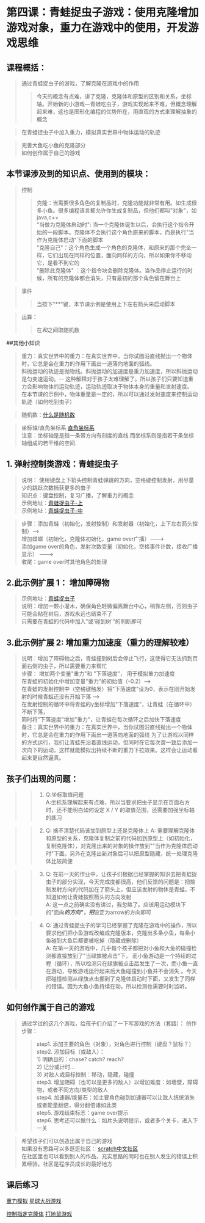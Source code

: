 # 第四课：青蛙捉虫子游戏：使用克隆增加游戏对象，重力在游戏中的使用，开发游戏思维

## 课程概括：   
> 通过青蛙捉虫子的游戏，了解克隆在游戏中的作用
>> 今天的概念有点难，讲了克隆，克隆体和原型的区别和关系，坐标轴。开始新的小游戏—青蛙吃虫子，游戏实现起来不难，但概念理解起来难，这也是图形化编程的优势所在，用直观的方式来理解抽象的概念

> 在青蛙捉虫子中加入重力，模拟真实世界中物体运动的轨迹

> 完善大鱼吃小鱼的克隆部分      
> 如何创作属于自己的游戏   

## 本节课涉及到的知识点、使用到的模块：
> 控制
>> 克隆：当需要很多角色的复制品时，克隆功能就非常有用。如生成很多小鱼。很多编程语言都允许你生成复制品，但他们都叫"对象"，如java,c++   
    "当做为克隆体启动时": 当一个克隆体诞生以后，会执行这个指令开始的一段脚本。克隆体不会执行这个角色原来的脚本，而是执行"当作为克隆体启动"下面的脚本  
    "克隆自己"：这个角色生成一个角色的克隆体，和原来的那个完全一样，它们出现在同样的位置，面向同样的方向，所以如果你不移动它，是看不到它的   
    "删除此克隆体" ：这个指令块会删除克隆体。当作品停止运行的时候，所有的克隆体都会消失，只有最初的那个角色留在舞台上

> 事件
>> 当按下"**"键，本节课示例是使用上下左右箭头来启动脚本   

> 运算：
>> 在*和*之间取随机数

##其他小知识  
> 重力：真实世界中的重力：在真实世界中，当你试图沿直线抛出一个物体时，它总是会在重力的作用下画出一道落向地面的弧线。  
        斜抛运动的轨迹是抛物线。斜抛运动的加速度是重力加速度，所以斜抛运动是匀变速运动。-- 这种解释对于孩子太难理解了。所以孩子们只要知道重力会影响物体的运动轨迹，运动轨迹取决于物体本身的重量和发射速度。   
        在本节课的示例中，物体重量是一定的，所以可以通过发射速度来控制运动轨迹（如何吃到虫子）

> 随机数：[什么是随机数](https://www.6zou.net/docs/what_is_random.html "什么是随机数") 

> 坐标轴/直角坐标系
[直角坐标系](https://baike.baidu.com/item/%E7%9B%B4%E8%A7%92%E5%9D%90%E6%A0%87%E7%B3%BB/1835293)  
注意：坐标轴是是指一条带方向有刻度的直线.而坐标系则是指若干条坐标轴组成的若干维的空间.


## 1. 弹射控制类游戏：青蛙捉虫子      
> 说明： 使用键盘上下箭头控制青蛙弹跳的方向，空格键控制发射，用尽量少的跳跃次数捕获更多的虫子   
> 知识点：键盘控制，复习广播，了解重力的概念     
> 示例地址：[青蛙捉虫子-上](https://scratch.mit.edu/projects/324177292/editor)   
> 示例地址：[青蛙捉虫子-中](https://scratch.mit.edu/projects/324174825/editor)

> 步骤：添加青蛙（初始化，发射控制）和发射器（初始化，上下左右箭头控制）-->   
        增加螳螂（初始化，克隆体初始化，game over广播）———>   
        添加game over的角色，发射次数变量（初始化，空格事件计数，接收广播显示） ———>    
        收尾：game over时其他角色的处理

## 2.此示例扩展 1： 增加障碍物   
> 示例地址：[青蛙捉虫子](https://scratch.mit.edu/projects/323834199/editor)   
> 说明：增加一颗小灌木，确保角色轻微偏离舞台中心，稍靠左侧，否则虫子可能会粘在树后，游戏永远也结束不了   
> 只需要在青蛙的代码中加入"或'碰到树'"的判断即可   

## 3.此示例扩展 2: 增加重力加速度（重力的理解较难）    
> 说明：增加了障碍物之后，青蛙撞到树后会停止飞行，这使得它无法抓到页面右侧的虫子，所以需要重力来帮忙   
> 步骤： 增加两个变量"重力"和 "下落速度"， 用于模拟重力加速度   
        在青蛙的初始化中增加变量"重力"的初始值（-0.2）-->   
        在青蛙的发射控制中（空格键触发）将"下落速度"设为0，表示在刚开始发射的时候青蛙还没有开始下落 -->    
        在发射控制的循环中将青蛙的y坐标增加"下落速度"，让青蛙（在循环中）不断下落，   
        同时将"下落速度"增加"重力"，让青蛙在每次循环之后加快下落速度    
> 备注：真实世界中的重力：在真实世界中，当你试图沿直线抛出一个物体时，它总是会在重力的作用下画出一道落向地面的弧线
        为了让游戏以同样的方式运行，我们让青蛙先沿着直线运动，但同时在它每次谓一致后添加一次向下的运动，这样就能模拟出持续不断的重力下拉效果。这样会让运动看起来更自然逼真。    
        


## 孩子们出现的问题：  
>>1. Q:坐标取值问题    
     A:坐标系理解起来有点难，所以当要求把虫子显示在页面右方时，还不能明白如何设定 X / Y 的取值范围，还需要加强坐标轴的练习
 
>>2. Q: 搞不清楚代码该加到原型上还是克隆体上
     A: 需要理解克隆体和原型的关系，克隆体复制之前的代码加到原型上（如初始化，复制克隆体），对克隆出来的对象的操作放到""当作为克隆体启动时"下面。另外在克隆出新对象后可以把原型隐藏，统一处理克隆体比较简便

>>3. Q: 在前一天的作业中，让孩子们根据已经掌握的知识去把青蛙捉虫子的部分实现，今天完成度都很高，他们反馈的问题是：把控制发射方向的代码加在了箭头上，但应该发射的物体是青蛙，不知道如何让青蛙按照箭头的方向发射    
     A: 这一点之前确实没有讲过，我忽略了。应该用运动模块下的"面向***的方向"，把***设定为arrow的方向即可
   
>>4. Q: 通过青蛙捉虫子的学习已经掌握了克隆在游戏中的操作，所以要求他们把小鱼游戏改编成克隆版本，克隆出多条小鱼，每条小鱼碰到大鱼后都要被吃掉（隐藏或删除）      
     A:  在第一天的游戏中，几乎每个孩子都把对小鱼和大鱼的碰撞检测都直接放到了"当绿旗被点击"下， 而小鱼游动是一个持续的过程（循环），所以检测只在绿旗被点击后发生了一次，而小鱼一直在游动，导致游戏运行起来后大鱼碰撞到小鱼并不会消失 。今天把碰撞检测从绿旗点击挪到了克隆体启动时下面，又发生了同样的错误。因为大鱼小鱼持续在动，所以检测也需要时时监听。   

  
## 如何创作属于自己的游戏
> 通过学过的这几个游戏，给孩子们介绍了一下写游戏的方法（套路）： 
> 创作步骤：  
>> step1. 添加主要的角色（对象），对角色进行控制（键盘？鼠标？）   
>> step2. 添加目标（或敌人）：    
    1) 明确目的：chase? catch? reach?    
    2) 记分或计时...    
    3) 对敌人或目标控制：移动，隐藏，碰撞      
>> step3. 增加阻碍（也可以是更多的敌人）以增加难度：如墙壁，障碍物，或者不同方向/类型的敌人   
>> step4. 加速器/能量石：如主要角色碰到加速器可以让敌人统统消失或者能量翻倍，得分翻倍诸如此类      
>> step5. 游戏结束标志：game over提示     
>> step6. 思考还可以做什么：如片头说明提示，或者多个关卡，进入下一关    

> 希望孩子们可以创造出属于自己的游戏   
> 如果没有思路可以多逛逛社区： [scratch中文社区](https://scratch.mit.edu/discuss/17/)   
> 在社区里也可以看到别人的作品，充实思路的同时也在别人发生的错误上积累经验。社区是程序员成长的最好地方  

## 课后练习
[重力模拟](review1.md)
[星球大战游戏](exercise3.md)  

[控制指定克隆体](review2.md)
[打地鼠游戏](exercise4.md)
